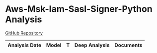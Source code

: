 # Aws-Msk-Iam-Sasl-Signer-Python Analysis

[GitHub Repository](https://github.com/aws/aws-msk-iam-sasl-signer-python)

| Analysis Date | Model | T | Deep Analysis | Documents |
|---------------|-------|---|:-------------:|-----------|